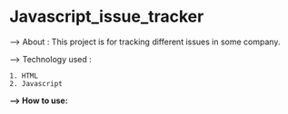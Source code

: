 # Javascript_issue_tracker

--> About : This project is for tracking different issues in some company.

--> Technology used : 

    1. HTML
    2. Javascript
    
<b>--> How to use:</b> 

